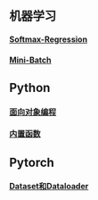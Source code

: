 ## 机器学习

#### [Softmax-Regression](Notes/Softmax-Regression.md) 

####  [Mini-Batch](Notes/Mini-Batch.md) 

## Python

####  [面向对象编程](Notes/面向对象编程.md)

#### [内置函数](Notes/内置函数.md)

## Pytorch
####  [Dataset和Dataloader](Notes/Dataset和Dataloader.md) 

